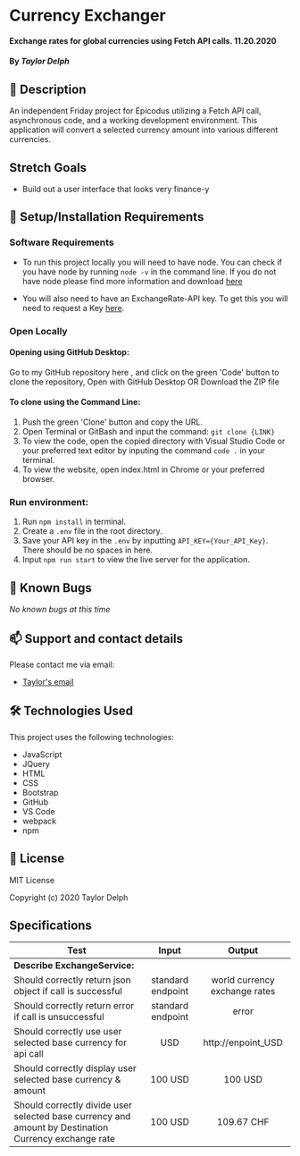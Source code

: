 
# Currency Exchanger

#### Exchange rates for global currencies using Fetch API calls. 11.20.2020

#### By _**Taylor Delph**_

## 🚩 Description

An independent Friday project for Epicodus utilizing a Fetch API call, asynchronous code, and a working development environment. This application will convert a selected currency amount into various different currencies.

## Stretch Goals
- Build out a user interface that looks very finance-y

## 🔧 Setup/Installation Requirements

### Software Requirements

- To run this project locally you will need to have node. You can check if you have node by running `node -v` in the command line. If you do not have node please find more information and download [here](https://nodejs.org/en/download/)

- You will also need to have an ExchangeRate-API key. To get this you will need to request a Key [here](https://www.exchangerate-api.com/).

### Open Locally

#### Opening using GitHub Desktop:
Go to my GitHub repository here [](), and click on the green 'Code' button to clone the repository, Open with GitHub Desktop OR Download the ZIP file

#### To clone using the Command Line:
1. Push the green 'Clone' button and copy the URL.
2. Open Terminal or GitBash and input the command: `git clone {LINK}`
3. To view the code, open the copied directory with Visual Studio Code or your preferred text editor by inputing the command `code .` in your terminal.
4. To view the website, open index.html in Chrome or your preferred browser.

### Run environment:

1. Run `npm install` in terminal.
2. Create a `.env` file in the root directory.
3. Save your API key in the `.env` by inputting `API_KEY={Your_API_Key}`. There should be no spaces in here.
4. Input `npm run start` to view the live server for the application.

## 🐛 Known Bugs

_No known bugs at this time_

## 📫 Support and contact details

Please contact me via email:
- [Taylor's email](mailto:taylulzcode@gmail.com)

## 🛠️ Technologies Used

This project uses the following technologies:

- JavaScript
- JQuery
- HTML
- CSS
- Bootstrap
- GitHub
- VS Code
- webpack
- npm 

## 📘 License

MIT License

Copyright (c) 2020 Taylor Delph

## Specifications
| Test | Input | Output |
|--------|:------:|:-----:|
| **Describe ExchangeService:** |||
| Should correctly return json object if call is successful | standard endpoint | world currency exchange rates |
| Should correctly return error if call is unsuccessful | standard endpoint | error |
| Should correctly use user selected base currency for api call | USD | http://enpoint_USD |
| Should correctly display user selected base currency & amount | 100 USD | 100 USD |
| Should correctly divide user selected base currency and amount by Destination Currency exchange rate | 100 USD | 109.67 CHF |
